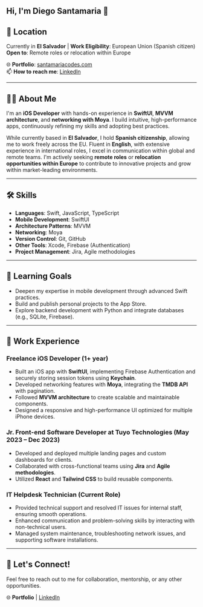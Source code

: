 ## Hi, I'm Diego Santamaria 👋

## 📍 Location  
Currently in **El Salvador** | **Work Eligibility**: European Union (Spanish citizen)  
**Open to**: Remote roles or relocation within Europe  

🌐 **Portfolio**: [santamariacodes.com](https://www.santamariacodes.com)  
📫 **How to reach me**: [LinkedIn](https://www.linkedin.com/in/diego-santamar%C3%ADa-miguel-803243132/)

---

## 👨‍💻 About Me  
I'm an **iOS Developer** with hands-on experience in **SwiftUI**, **MVVM architecture**, and **networking with Moya**. I build intuitive, high-performance apps, continuously refining my skills and adopting best practices.

While currently based in **El Salvador**, I hold **Spanish citizenship**, allowing me to work freely across the EU. Fluent in **English**, with extensive experience in international roles, I excel in communication within global and remote teams. I'm actively seeking **remote roles** or **relocation opportunities within Europe** to contribute to innovative projects and grow within market-leading environments.

---

## 🛠 Skills  
- **Languages**: Swift, JavaScript, TypeScript  
- **Mobile Development**: SwiftUI  
- **Architecture Patterns**: MVVM  
- **Networking**: Moya  
- **Version Control**: Git, GitHub  
- **Other Tools**: Xcode, Firebase (Authentication)  
- **Project Management**: Jira, Agile methodologies  

---

## 🌱 Learning Goals  
- Deepen my expertise in mobile development through advanced Swift practices.  
- Build and publish personal projects to the App Store.  
- Explore backend development with Python and integrate databases (e.g., SQLite, Firebase).

---

## 💼 Work Experience  
### Freelance iOS Developer (1+ year)  
- Built an iOS app with **SwiftUI**, implementing Firebase Authentication and securely storing session tokens using **Keychain**.  
- Developed networking features with **Moya**, integrating the **TMDB API** with pagination.  
- Followed **MVVM architecture** to create scalable and maintainable components.  
- Designed a responsive and high-performance UI optimized for multiple iPhone devices.

### Jr. Front-end Software Developer at Tuyo Technologies (May 2023 – Dec 2023)  
- Developed and deployed multiple landing pages and custom dashboards for clients.  
- Collaborated with cross-functional teams using **Jira** and **Agile methodologies**.  
- Utilized **React** and **Tailwind CSS** to build reusable components.

### IT Helpdesk Technician (Current Role)  
- Provided technical support and resolved IT issues for internal staff, ensuring smooth operations.  
- Enhanced communication and problem-solving skills by interacting with non-technical users.  
- Managed system maintenance, troubleshooting network issues, and supporting software installations.

---

## 📣 Let's Connect!  
Feel free to reach out to me for collaboration, mentorship, or any other opportunities.  

🌐 **Portfolio** | [LinkedIn](https://www.linkedin.com/in/diego-santamar%C3%ADa-miguel-803243132/)
